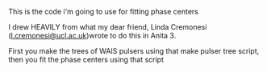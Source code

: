 This is the code i'm going to use for fitting phase centers

I drew HEAVILY from what my dear friend, Linda Cremonesi (l.cremonesi@ucl.ac.uk)wrote to do this in Anita 3.

First you make the trees of WAIS pulsers using that make pulser tree script, then you fit the phase centers using that script
